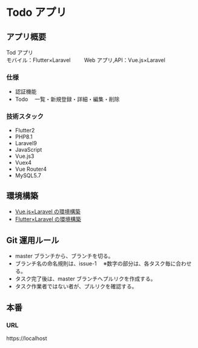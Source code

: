# Todo アプリ

## アプリ概要

Tod アプリ<br>
モバイル：Flutter×Laravel 　　 Web アプリ,API：Vue.js×Laravel

### 仕様

- 認証機能
- Todo 　一覧・新規登録・詳細・編集・削除

### 技術スタック

- Flutter2
- PHP8.1
- Laravel9
- JavaScript
- Vue.js3
- Vuex4
- Vue Router4
- MySQL5.7

## 環境構築

- [Vue.js×Laravel の環境構築](./laravel_vue/README.md)
- [Flutter×Laravel の環境構築](./flutter_src/README.md)

## Git 運用ルール

- master ブランチから、ブランチを切る。
- ブランチ名の命名規則は、issue-1 　※数字の部分は、各タスク毎に合わせる。
- タスク完了後は、master ブランチへプルリクを作成する。
- タスク作業者ではない者が、プルリクを確認する。

## 本番

### URL

https://localhost
